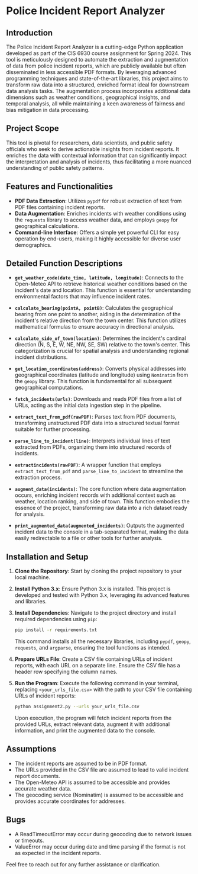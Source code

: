 # Police Incident Report Analyzer

## Introduction

The Police Incident Report Analyzer is a cutting-edge Python application developed as part of the CIS 6930 course assignment for Spring 2024. This tool is meticulously designed to automate the extraction and augmentation of data from police incident reports, which are publicly available but often disseminated in less accessible PDF formats. By leveraging advanced programming techniques and state-of-the-art libraries, this project aims to transform raw data into a structured, enriched format ideal for downstream data analysis tasks. The augmentation process incorporates additional data dimensions such as weather conditions, geographical insights, and temporal analysis, all while maintaining a keen awareness of fairness and bias mitigation in data processing.

## Project Scope

This tool is pivotal for researchers, data scientists, and public safety officials who seek to derive actionable insights from incident reports. It enriches the data with contextual information that can significantly impact the interpretation and analysis of incidents, thus facilitating a more nuanced understanding of public safety patterns.

## Features and Functionalities

- **PDF Data Extraction**: Utilizes `pypdf` for robust extraction of text from PDF files containing incident reports.
- **Data Augmentation**: Enriches incidents with weather conditions using the `requests` library to access weather data, and employs `geopy` for geographical calculations.
- **Command-line Interface**: Offers a simple yet powerful CLI for easy operation by end-users, making it highly accessible for diverse user demographics.

## Detailed Function Descriptions

- **`get_weather_code(date_time, latitude, longitude)`**: Connects to the Open-Meteo API to retrieve historical weather conditions based on the incident's date and location. This function is essential for understanding environmental factors that may influence incident rates.

- **`calculate_bearing(pointA, pointB)`**: Calculates the geographical bearing from one point to another, aiding in the determination of the incident's relative direction from the town center. This function utilizes mathematical formulas to ensure accuracy in directional analysis.

- **`calculate_side_of_town(location)`**: Determines the incident's cardinal direction (N, S, E, W, NE, NW, SE, SW) relative to the town's center. This categorization is crucial for spatial analysis and understanding regional incident distributions.

- **`get_location_coordinates(address)`**: Converts physical addresses into geographical coordinates (latitude and longitude) using `Nominatim` from the `geopy` library. This function is fundamental for all subsequent geographical computations.

- **`fetch_incidents(urls)`**: Downloads and reads PDF files from a list of URLs, acting as the initial data ingestion step in the pipeline.

- **`extract_text_from_pdf(rawPDF)`**: Parses text from PDF documents, transforming unstructured PDF data into a structured textual format suitable for further processing.

- **`parse_line_to_incident(line)`**: Interprets individual lines of text extracted from PDFs, organizing them into structured records of incidents.

- **`extractincidents(rawPDF)`**: A wrapper function that employs `extract_text_from_pdf` and `parse_line_to_incident` to streamline the extraction process.

- **`augment_data(incidents)`**: The core function where data augmentation occurs, enriching incident records with additional context such as weather, location ranking, and side of town. This function embodies the essence of the project, transforming raw data into a rich dataset ready for analysis.

- **`print_augmented_data(augmented_incidents)`**: Outputs the augmented incident data to the console in a tab-separated format, making the data easily redirectable to a file or other tools for further analysis.

## Installation and Setup

1. **Clone the Repository**: Start by cloning the project repository to your local machine.
2. **Install Python 3.x**: Ensure Python 3.x is installed. This project is developed and tested with Python 3.x, leveraging its advanced features and libraries.
3. **Install Dependencies**: Navigate to the project directory and install required dependencies using `pip`:
    ```bash
    pip install -r requirements.txt
    ```
    This command installs all the necessary libraries, including `pypdf`, `geopy`, `requests`, and `argparse`, ensuring the tool functions as intended.


4. **Prepare URLs File**: Create a CSV file containing URLs of incident reports, with each URL on a separate line. Ensure the CSV file has a header row specifying the column names.

5. **Run the Program**: Execute the following command in your terminal, replacing `<your_urls_file.csv>` with the path to your CSV file containing URLs of incident reports:
    ```bash
    python assignment2.py --urls your_urls_file.csv
    ```

    Upon execution, the program will fetch incident reports from the provided URLs, extract relevant data, augment it with additional information, and print the augmented data to the console.



## Assumptions

- The incident reports are assumed to be in PDF format.
- The URLs provided in the CSV file are assumed to lead to valid incident report documents.
- The Open-Meteo API is assumed to be accessible and provides accurate weather data.
- The geocoding service (Nominatim) is assumed to be accessible and provides accurate coordinates for addresses.

## Bugs

- A ReadTimeoutError may occur during geocoding due to network issues or timeouts.
- ValueError may occur during date and time parsing if the format is not as expected in the incident reports.

Feel free to reach out for any further assistance or clarification.

